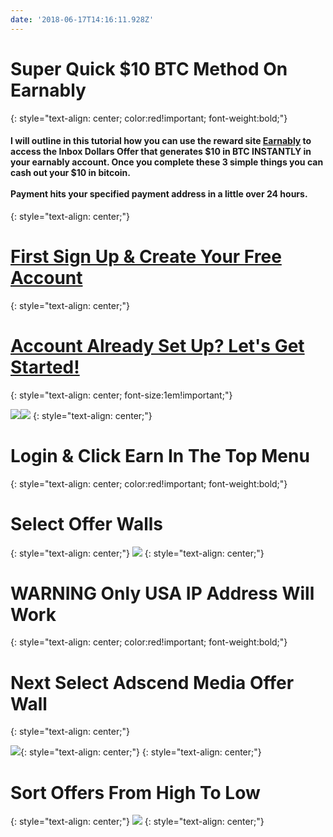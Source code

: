 ```yaml
---
date: '2018-06-17T14:16:11.928Z'
---
```

# <a id="_wcbyik9p97p8"></a>Super Quick $10 BTC Method On Earnably
{: style="text-align: center; color:red!important; font-weight:bold;"}

#### <a id="_4paibjdc3o0d"></a>I will outline in this tutorial how you can use the reward site [Earnably](https://earnably.com/i/LucyGotLocks)  to access the Inbox Dollars Offer that generates $10 in BTC INSTANTLY in your earnably account. Once you complete these 3 simple things you can cash out your $10 in bitcoin.<br><br> Payment hits your specified payment address in a little over 24 hours.
{: style="text-align: center;"}

# <a id="_snfu3g7bac29"></a>[First Sign Up & Create Your Free Account](https://earnably.com/i/LucyGotLocks)
{: style="text-align: center;"}

# <a id="_snfz3g7bac29"></a>[Account Already Set Up? Let's Get Started!](https://earnably.github.io#start)
{: style="text-align: center; font-size:1em!important;"}

[**![](../../../../images/img-e2bafa2c-15bc-420d-87f2-292b260eefe7.jpg)**](https://earnably.com/i/LucyGotLocks)[**![](../../../../images/img-741866b8-7dfc-43e4-9797-f299c9318e59.png)**](https://earnably.com/i/LucyGotLocks)
{: style="text-align: center;"}

# <a id="start"></a>Login & Click Earn In The Top Menu
{: style="text-align: center; color:red!important; font-weight:bold;"}

# <a id="_wcbyik9p97p8"></a>Select Offer Walls
{: style="text-align: center;"}
![](../../../../images/img-ca3bb07b-2904-4e03-b973-dd81d127a560.png)
{: style="text-align: center;"}
# <a id="start"></a>WARNING Only USA IP Address Will Work 
{: style="text-align: center; color:red!important; font-weight:bold;"}
# <a id="_wcbyik9p97p8"></a>Next Select Adscend Media Offer Wall
{: style="text-align: center;"}

![](../../../../images/img-02b9c0e9-4a81-419e-80f0-3a7441aec279.png){: style="text-align: center;"}
{: style="text-align: center;"}
# <a id="_wcbyik9p97p8"></a>Sort Offers From High To Low
{: style="text-align: center;"}
![](../../../../images/img-48025d81-de42-41e7-bc07-069443a8f552.png)
{: style="text-align: center;"}
